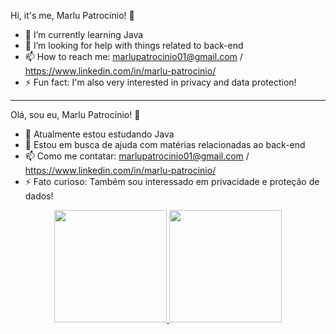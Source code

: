 
Hi, it's me, Marlu Patrocínio! 👋

- 🌱 I’m currently learning Java
- 🤔 I’m looking for help with things related to back-end
- 📫 How to reach me: marlupatrocinio01@gmail.com / https://www.linkedin.com/in/marlu-patrocinio/
- ⚡ Fun fact: I'm also very interested in privacy and data protection!

--------------------------------------------------------------------------------------------------------

Olá, sou eu, Marlu Patrocínio! 👋

- 🌱 Atualmente estou estudando Java
- 🤔 Estou em busca de ajuda com matérias relacionadas ao back-end
- 📫 Como me contatar: marlupatrocinio01@gmail.com / https://www.linkedin.com/in/marlu-patrocinio/
- ⚡ Fato curioso: Também sou interessado em privacidade e proteção de dados!

<div align="center">
  <a href="https://github.com/marlupatrocinio">
  <img height="180em" src="https://github-readme-stats.vercel.app/api?username=marlupatrocinio&show_icons=true&theme=dark&include_all_commits=true&count_private=true"/>
  <img height="180em" src="https://github-readme-stats.vercel.app/api/top-langs/?username=marlupatrocinio&layout=compact&langs_count=7&theme=dark"/>
</div>
